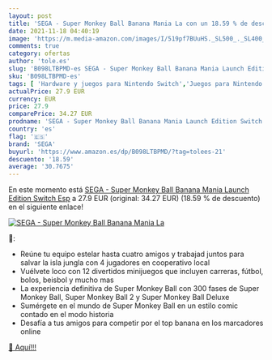 ```yaml
---
layout: post
title: 'SEGA - Super Monkey Ball Banana Mania La con un 18.59 % de descuento'
date: 2021-11-18 04:40:19
image: 'https://m.media-amazon.com/images/I/519pf7BUuHS._SL500_._SL400_.jpg'
comments: true
category: ofertas
author: 'tole.es'
slug: 'B098LTBPMD-es SEGA - Super Monkey Ball Banana Mania Launch Edition...'
sku: 'B098LTBPMD-es'
tags: [ 'Hardware y juegos para Nintendo Switch','Juegos para Nintendo Switch','Videojuegos','sega', ]
actualPrice: 27.9 EUR
currency: EUR
price: 27.9
comparePrice: 34.27 EUR
prodname: 'SEGA - Super Monkey Ball Banana Mania Launch Edition Switch Esp'
country: 'es'
flag: '🇪🇸'
brand: 'SEGA'
buyurl: 'https://www.amazon.es/dp/B098LTBPMD/?tag=tolees-21'
descuento: '18.59'
average: '30.7675'
---
```


En este momento está [SEGA - Super Monkey Ball Banana Mania Launch Edition Switch Esp](https://www.amazon.es/dp/B098LTBPMD/?tag=tolees-21) a 27.9 EUR (original: 34.27 EUR) (18.59 %  de descuento) en el siguiente enlace!

[![SEGA - Super Monkey Ball Banana Mania La](https://m.media-amazon.com/images/I/519pf7BUuHS._SL500_._SL400_.jpg)](https://www.amazon.es/dp/B098LTBPMD/?tag=tolees-21)

🔎:

- Reúne tu equipo estelar hasta cuatro amigos y trabajad juntos para salvar la isla jungla con 4 jugadores en cooperativo local
- Vuélvete loco con 12 divertidos minijuegos que incluyen carreras, fútbol, bolos, beisbol y mucho mas
- La experiencia definitiva de Super Monkey Ball con 300 fases de Super Monkey Ball, Super Monkey Ball 2 y Super Monkey Ball Deluxe
- Sumérgete en el mundo de Super Monkey Ball en un estilo comic contado en el modo historia
- Desafía a tus amigos para competir por el top banana en los marcadores online

[🛒 Aquí!!!](https://www.amazon.es/dp/B098LTBPMD/?tag=tolees-21)
